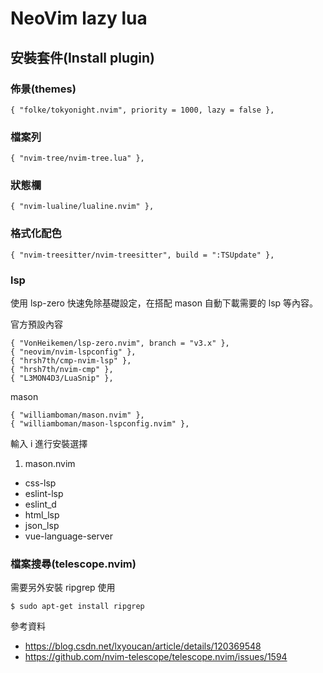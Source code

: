 # NeoVim lazy lua

## 安裝套件(Install plugin)

### 佈景(themes)
```
{ "folke/tokyonight.nvim", priority = 1000, lazy = false },
```

### 檔案列
```
{ "nvim-tree/nvim-tree.lua" },
```

### 狀態欄
```
{ "nvim-lualine/lualine.nvim" },
```

### 格式化配色
```
{ "nvim-treesitter/nvim-treesitter", build = ":TSUpdate" },
```

### lsp

使用 lsp-zero 快速免除基礎設定，在搭配 mason 自動下載需要的 lsp 等內容。

官方預設內容

```
{ "VonHeikemen/lsp-zero.nvim", branch = "v3.x" },
{ "neovim/nvim-lspconfig" },
{ "hrsh7th/cmp-nvim-lsp" },
{ "hrsh7th/nvim-cmp" },
{ "L3MON4D3/LuaSnip" },
```

mason

```
{ "williamboman/mason.nvim" },
{ "williamboman/mason-lspconfig.nvim" },
```

輸入 i 進行安裝選擇

1. mason.nvim
  - css-lsp
  - eslint-lsp
  - eslint_d
  - html_lsp
  - json_lsp
  - vue-language-server



### 檔案搜尋(telescope.nvim)



需要另外安裝 ripgrep 使用

```
$ sudo apt-get install ripgrep
```

參考資料
- https://blog.csdn.net/lxyoucan/article/details/120369548
- https://github.com/nvim-telescope/telescope.nvim/issues/1594
